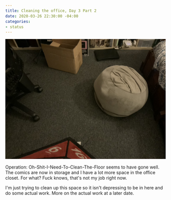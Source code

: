 ```yaml
---
title: Cleaning the office, Day 3 Part 2
date: 2020-03-26 22:30:00 -04:00
categories:
- status
---
```


![35153590-19C3-4F79-B94D-09D514A1E6BF_1_105_c.jpeg](/uploads/35153590-19C3-4F79-B94D-09D514A1E6BF_1_105_c.jpeg)

Operation: Oh-Shit-I-Need-To-Clean-The-Floor seems to have gone well. The comics are now in storage and I have a lot more space in the office closet.  For what? Fuck knows, that's not my job right now. 

I'm just trying to clean up this space so it isn't depressing to be in here and do some actual work. More on the actual work at a later date. 